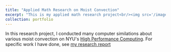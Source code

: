 ```yaml
---
title: "Applied Math Research on Moist Convection"
excerpt: "This is my applied math research project<br/><img src='/images/poster_mb.png'><br/><img src='/images/poster_lqw.png'>"
collection: portfolio
---
```


In this research project, I conducted many computer similations about various moist convection on NYU's [High Performance Computing](https://sites.google.com/nyu.edu/nyu-hpc/home). For specific work I have done, see [my research report](../files/LA_final_revw.pdf)
